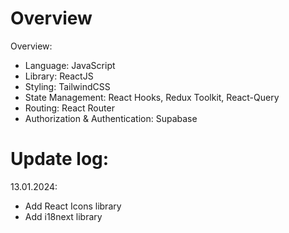# Overview
Overview:
- Language: JavaScript
- Library: ReactJS
- Styling: TailwindCSS
- State Management: React Hooks, Redux Toolkit, React-Query
- Routing: React Router
- Authorization & Authentication: Supabase

# Update log:
13.01.2024: 
- Add React Icons library
- Add i18next library
  
